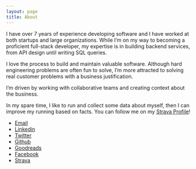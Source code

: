 ```yaml
---
layout: page
title: About
---
```


I have over 7 years of experience developing software and I have worked at both startups and large organizations. While I’m on my way to becoming a proficient full-stack developer, my expertise is in building backend services, from API design until writing SQL queries.

I love the process to build and maintain valuable software. Although hard engineering problems are often fun to solve, I’m more attracted to solving real customer problems with a business justification.

I’m driven by working with collaborative teams and creating context about the business.

In my spare time, I like to run and collect some data about myself, then I can
improve my running based on facts. You can follow me on my <a href="https://www.strava.com/athletes/luizhassuncao" target="_blank">Strava
Profile</a>!

<ul>
  <li>
    <a href="mailto:{{ site.email }}">
      <i class="fas fa-envelope"></i> Email
    </a>
  </li>
  <li>
    <a href="https://www.linkedin.com/in/{{ site.linkedin_username }}">
      <i class="fab fa-linkedin"></i> Linkedin
    </a>
  </li>
  <li>
    <a href="https://www.twitter.com/{{ site.twitter_username }}">
      <i class="fab fa-twitter"></i> Twitter
    </a>
  </li>
  <li>
    <a href="https://www.github.com/{{ site.github_username }}">
      <i class="fab fa-github"></i> Github
    </a>
  </li>
  <li>
    <a href="https://www.goodreads.com/{{ site.goodreads_username }}">
      <i class="fab fa-goodreads"></i> Goodreads
    </a>
  </li>
  <li>
    <a href="https://www.facebook.com/{{ site.facebook_username }}">
      <i class="fab fa-facebook"></i> Facebook
    </a>
  </li>
  <li>
    <a href="https://www.strava.com/athletes/{{ site.twitter_username }}">
      <i class="fab fa-strava"></i> Strava
    </a>
  </li>
</ul>
